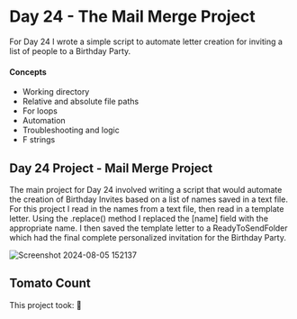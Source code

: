 # Day 24 - The Mail Merge Project

For Day 24 I wrote a simple script to automate letter creation for inviting a list of people to a Birthday Party.

#### Concepts
* Working directory
* Relative and absolute file paths
* For loops
* Automation
* Troubleshooting and logic
* F strings

## Day 24 Project - Mail Merge Project

The main project for Day 24 involved writing a script that would automate the creation of Birthday Invites based on a list of names saved in a text file.
For this project I read in the names from a text file, then read in a template letter. Using the .replace() method I replaced the [name] field with the appropriate name.
I then saved the template letter to a ReadyToSendFolder which had the final complete personalized invitation for the Birthday Party. 

![Screenshot 2024-08-05 152137](https://github.com/user-attachments/assets/e5af1c38-11f7-4a21-9e37-0f3e003d8e41)

## Tomato Count

This project took: 🍅



















